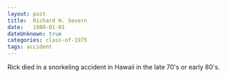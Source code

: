 ```yaml
---
layout: post
title:  Richard H. Severn
date:   1980-01-01
dateUnknown: true
categories: class-of-1975
tags: accident
---
```

Rick died in a snorkeling accident in Hawaii in the late 70's or early 80's.
